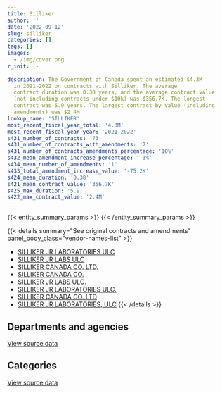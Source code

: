 ```yaml
---
title: Silliker
author: ''
date: '2022-09-12'
slug: silliker
categories: []
tags: []
images:
  - /img/cover.png
r_init: |-
  
description: The Government of Canada spent an estimated $4.3M
  in 2021-2022 on contracts with Silliker. The average
  contract duration was 0.38 years, and the average contract value
  (not including contracts under $10k) was $356.7K. The longest
  contract was 5.9 years. The largest contract by value (including
  amendments) was $2.4M.
lookup_name: 'SILLIKER'
most_recent_fiscal_year_total: '4.3M'
most_recent_fiscal_year_year: '2021-2022'
s431_number_of_contracts: '73'
s431_number_of_contracts_with_amendments: '7'
s431_number_of_contracts_amendments_percentage: '10%'
s432_mean_amendment_increase_percentage: '-3%'
s434_mean_number_of_amendments: '1'
s433_total_amendment_increase_value: '-75.2K'
s424_mean_duration: '0.38'
s421_mean_contract_value: '356.7K'
s425_max_duration: '5.9'
s422_max_contract_value: '2.4M'
---
```


<script src="/rmarkdown-libs/htmlwidgets/htmlwidgets.js"></script>
<link href="/rmarkdown-libs/datatables-css/datatables-crosstalk.css" rel="stylesheet" />
<script src="/rmarkdown-libs/datatables-binding/datatables.js"></script>
<script src="/rmarkdown-libs/jquery/jquery-3.6.0.min.js"></script>
<link href="/rmarkdown-libs/dt-core-bootstrap/css/dataTables.bootstrap.min.css" rel="stylesheet" />
<link href="/rmarkdown-libs/dt-core-bootstrap/css/dataTables.bootstrap.extra.css" rel="stylesheet" />
<script src="/rmarkdown-libs/dt-core-bootstrap/js/jquery.dataTables.min.js"></script>
<script src="/rmarkdown-libs/dt-core-bootstrap/js/dataTables.bootstrap.min.js"></script>
<link href="/rmarkdown-libs/crosstalk/css/crosstalk.min.css" rel="stylesheet" />
<script src="/rmarkdown-libs/crosstalk/js/crosstalk.min.js"></script>
<script src="/rmarkdown-libs/htmlwidgets/htmlwidgets.js"></script>
<link href="/rmarkdown-libs/datatables-css/datatables-crosstalk.css" rel="stylesheet" />
<script src="/rmarkdown-libs/datatables-binding/datatables.js"></script>
<script src="/rmarkdown-libs/jquery/jquery-3.6.0.min.js"></script>
<link href="/rmarkdown-libs/dt-core-bootstrap/css/dataTables.bootstrap.min.css" rel="stylesheet" />
<link href="/rmarkdown-libs/dt-core-bootstrap/css/dataTables.bootstrap.extra.css" rel="stylesheet" />
<script src="/rmarkdown-libs/dt-core-bootstrap/js/jquery.dataTables.min.js"></script>
<script src="/rmarkdown-libs/dt-core-bootstrap/js/dataTables.bootstrap.min.js"></script>
<link href="/rmarkdown-libs/crosstalk/css/crosstalk.min.css" rel="stylesheet" />
<script src="/rmarkdown-libs/crosstalk/js/crosstalk.min.js"></script>

{{< entity_summary_params >}}
{{< /entity_summary_params >}}

{{< details summary="See original contracts and amendments" panel_body_class="vendor-names-list" >}}
- [SILLIKER JR LABORATORIES ULC](https://search.open.canada.ca/en/ct/?sort=contract_value_f%20desc&page=1&search_text=%22SILLIKER%20JR%20LABORATORIES%20ULC%22)
- [SILLIKER JR LABS ULC](https://search.open.canada.ca/en/ct/?sort=contract_value_f%20desc&page=1&search_text=%22SILLIKER%20JR%20LABS%20ULC%22)
- [SILLIKER CANADA CO. LTD.](https://search.open.canada.ca/en/ct/?sort=contract_value_f%20desc&page=1&search_text=%22SILLIKER%20CANADA%20CO.%20LTD.%22)
- [SILLIKER CANADA CO.](https://search.open.canada.ca/en/ct/?sort=contract_value_f%20desc&page=1&search_text=%22SILLIKER%20CANADA%20CO.%22)
- [SILLIKER JR LABS ULC.](https://search.open.canada.ca/en/ct/?sort=contract_value_f%20desc&page=1&search_text=%22SILLIKER%20JR%20LABS%20ULC.%22)
- [SILLIKER JR LABORATORIES ULC.](https://search.open.canada.ca/en/ct/?sort=contract_value_f%20desc&page=1&search_text=%22SILLIKER%20JR%20LABORATORIES%20ULC.%22)
- [SILLIKER CANADA CO. LTD](https://search.open.canada.ca/en/ct/?sort=contract_value_f%20desc&page=1&search_text=%22SILLIKER%20CANADA%20CO.%20LTD%22)
- [SILLIKER JR LABORATORIES, ULC](https://search.open.canada.ca/en/ct/?sort=contract_value_f%20desc&page=1&search_text=%22SILLIKER%20JR%20LABORATORIES%2c%20ULC%22)
{{< /details >}}

## Departments and agencies

<div id="htmlwidget-1" style="width:100%;height:auto;" class="datatables html-widget"></div>
<script type="application/json" data-for="htmlwidget-1">{"x":{"style":"bootstrap","filter":"none","vertical":false,"data":[["<a href=\"/departments/cfia-acia/\">Canadian Food Inspection Agency<\/a>"],[4894012.12],[4752608.32],[4854595.99],[4321981.05]],"container":"<table class=\"table table-striped table-hover row-border order-column display\">\n  <thead>\n    <tr>\n      <th>Department<\/th>\n      <th>2018-2019<\/th>\n      <th>2019-2020<\/th>\n      <th>2020-2021<\/th>\n      <th>2021-2022<\/th>\n    <\/tr>\n  <\/thead>\n<\/table>","options":{"order":[[4,"desc"]],"pageLength":10,"autoWidth":true,"columnDefs":[{"targets":1,"render":"function(data, type, row, meta) {\n    return type !== 'display' ? data : DTWidget.formatCurrency(data, \"$\", 2, 3, \",\", \".\", true, null);\n  }"},{"targets":2,"render":"function(data, type, row, meta) {\n    return type !== 'display' ? data : DTWidget.formatCurrency(data, \"$\", 2, 3, \",\", \".\", true, null);\n  }"},{"targets":3,"render":"function(data, type, row, meta) {\n    return type !== 'display' ? data : DTWidget.formatCurrency(data, \"$\", 2, 3, \",\", \".\", true, null);\n  }"},{"targets":4,"render":"function(data, type, row, meta) {\n    return type !== 'display' ? data : DTWidget.formatCurrency(data, \"$\", 2, 3, \",\", \".\", true, null);\n  }"},{"width":"16%","targets":[1,2,3,4]},{"className":"dt-right","targets":[1,2,3,4]}],"orderClasses":false}},"evals":["options.columnDefs.0.render","options.columnDefs.1.render","options.columnDefs.2.render","options.columnDefs.3.render"],"jsHooks":[]}</script>
<p class="text-right">
<a href="https://github.com/GoC-Spending/contracts-data/tree/main/data/out/vendors/silliker/summary_by_fiscal_year_by_department.csv" class="source-data-link btn btn-link">View source data</a>
</p>

## Categories

<div id="htmlwidget-2" style="width:100%;height:auto;" class="datatables html-widget"></div>
<script type="application/json" data-for="htmlwidget-2">{"x":{"style":"bootstrap","filter":"none","vertical":false,"data":[["<a href=\"/categories/professional_services/\">Professional services<\/a>"],[4894012.12],[4752608.32],[4854595.99],[4321981.05]],"container":"<table class=\"table table-striped table-hover row-border order-column display\">\n  <thead>\n    <tr>\n      <th>Category<\/th>\n      <th>2018-2019<\/th>\n      <th>2019-2020<\/th>\n      <th>2020-2021<\/th>\n      <th>2021-2022<\/th>\n    <\/tr>\n  <\/thead>\n<\/table>","options":{"order":[[4,"desc"]],"dom":"t","pageLength":30,"autoWidth":true,"columnDefs":[{"targets":1,"render":"function(data, type, row, meta) {\n    return type !== 'display' ? data : DTWidget.formatCurrency(data, \"$\", 2, 3, \",\", \".\", true, null);\n  }"},{"targets":2,"render":"function(data, type, row, meta) {\n    return type !== 'display' ? data : DTWidget.formatCurrency(data, \"$\", 2, 3, \",\", \".\", true, null);\n  }"},{"targets":3,"render":"function(data, type, row, meta) {\n    return type !== 'display' ? data : DTWidget.formatCurrency(data, \"$\", 2, 3, \",\", \".\", true, null);\n  }"},{"targets":4,"render":"function(data, type, row, meta) {\n    return type !== 'display' ? data : DTWidget.formatCurrency(data, \"$\", 2, 3, \",\", \".\", true, null);\n  }"},{"width":"16%","targets":[1,2,3,4]},{"className":"dt-right","targets":[1,2,3,4]}],"orderClasses":false,"lengthMenu":[10,25,30,50,100]}},"evals":["options.columnDefs.0.render","options.columnDefs.1.render","options.columnDefs.2.render","options.columnDefs.3.render"],"jsHooks":[]}</script>
<p class="text-right">
<a href="https://github.com/GoC-Spending/contracts-data/tree/main/data/out/vendors/silliker/summary_by_fiscal_year_by_category.csv" class="source-data-link btn btn-link">View source data</a>
</p>
